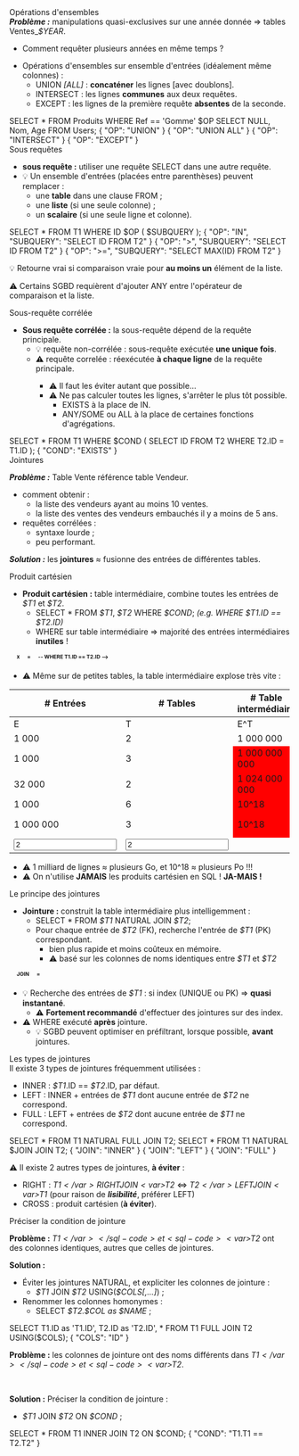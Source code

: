 <!DOCTYPE html>
<html>
<head>
    <title>BDR CM4</title>
    <link rel="stylesheet" href="./index.css">
    <script src="./index.js" type="module" defer></script>
</head>
<body>
<header></header>
<main>
<frame-uca-title
    caption   = "R1-02 Bases de Données Relationnelles"
    subcaption= "CM4 : Fusions et jointures"
    author    = "Denis MIGDAL"
    mail      = "denis.migdal@uca.fr">
</frame-uca-title>

<frame-section>
  Opérations d'ensembles
</frame-section>

<frame-uca>

<div>
<b><i>Problème :</i></b> manipulations quasi-exclusives sur une année donnée => tables <sql-code>Ventes_<var>$YEAR</var></sql-code>.
<ul>
  <li>Comment requêter plusieurs années en même temps ?</li>
</ul>
</div>

<ul>
  <li>Opérations d'ensembles sur ensemble d'entrées (idéalement même colonnes) :
    <ul>
      <li><sql-code>UNION <var onslide="1-">[ALL]</var></sql-code> : <b>concaténer</b> les lignes <span onslide="1-">[avec doublons]</span>.</li>
      <li onslide="2-"><sql-code>INTERSECT</sql-code> : les lignes <b>communes</b> aux deux requêtes.</li>
      <li onslide="3-"><sql-code>EXCEPT</sql-code>    : les lignes de la première requête <b>absentes</b> de la seconde.</li>
    </ul>
  </li>
</ul>

<div class="flex">
  <sql-system>
    <sql-queries>
SELECT * FROM Produits WHERE Ref == 'Gomme'
$OP
SELECT NULL, Nom, Age FROM Users;
    </sql-queries>
    <sql-option onslide="0">
    {
      "OP": "UNION"
    }
    </sql-option>
    <sql-option onslide="1">
    {
      "OP": "UNION ALL"
    }
    </sql-option>
    <sql-option onslide="2">
    {
      "OP": "INTERSECT"
    }
    </sql-option>
    <sql-option onslide="3">
    {
      "OP": "EXCEPT"
    }
    </sql-option>
    <sql-output>
      <div>
        <div class="sql_query"  q="1"></div>
        <div class="sql_result" q="1"></div>
      </div>
    </sql-output>
  </sql-system>
</div>

</frame-uca>
<frame-section>Sous requêtes</frame-section>
<frame-uca>

<ul>
  <li><b>sous requête :</b> utiliser une requête <sql-code>SELECT</sql-code> dans une autre requête.
  <li>💡 Un ensemble d'entrées (placées entre parenthèses) peuvent remplacer :
  <ul>
    <li>une <b>table</b> dans une clause <sql-code>FROM</sql-code> ;</li>
    <li>une <b>liste</b> (si une seule colonne) ;</li>
    <li>un <b>scalaire</b> (si une seule ligne et colonne).</li>
  </ul>
  </li>
</ul>

<div class="flex">
  <sql-system>
    <sql-queries>
SELECT * FROM T1 WHERE ID $OP ( $SUBQUERY );
    </sql-queries>
    <sql-option onslide="0">
    {
      "OP": "IN",
      "SUBQUERY": "SELECT ID FROM T2"
    }
    </sql-option>
    <sql-option onslide="1">
    {
      "OP": ">",
      "SUBQUERY": "SELECT ID FROM T2"
    }
    </sql-option>
    <sql-option onslide="2">
    {
      "OP": ">=",
      "SUBQUERY": "SELECT MAX(ID) FROM T2"
    }
    </sql-option>
    <sql-output>
      <div>
        <div class="sql_query"  q="1"></div>
        <div class="sql_result" q="1"></div>
      </div>
    </sql-output>
  </sql-system>
</div>

<div onslide="1-">

💡 Retourne vrai si comparaison vraie pour **au moins un** élément de la liste.

⚠ Certains SGBD requièrent d'ajouter <sql-code>ANY</sql-code> entre l'opérateur de comparaison et la liste.

</div>

</frame-uca>
<frame-subsection>Sous-requête corrélée</frame-subsection>
<frame-uca>

<ul>
  <li><b>Sous requête corrélée :</b> la sous-requête dépend de la requête principale.
    <ul>
      <li>💡 requête non-corrélée : sous-requête exécutée <b>une unique fois</b>.</li>
      <li>⚠ requête correlée : réexécutée <b>à chaque ligne</b> de la requête principale.</li>
      <ul>
        <li>⚠ Il faut les éviter autant que possible...</li>
        <li>⚠ Ne pas calculer toutes les lignes, s'arrêter le plus tôt possible.
          <ul>
            <li><sql-code>EXISTS</sql-code> à la place de <sql-code>IN</sql-code>.</li>
            <li><sql-code>ANY</sql-code>/<sql-code>SOME</sql-code> ou <sql-code>ALL</sql-code> à la place de certaines fonctions d'agrégations.</li>
          </ul>
        </li>
      </ul>
    </ul>
  </li>
</ul>

<div class="flex">
  <sql-system>
    <sql-queries>
SELECT * FROM T1 WHERE $COND (
  SELECT ID FROM T2 WHERE T2.ID = T1.ID
);
    </sql-queries>
    <sql-option onslide="0">
    {
      "COND": "EXISTS"
    }
    </sql-option>
    <sql-output>
      <div>
        <div class="sql_query"  q="1"></div>
        <div class="sql_result" q="1"></div>
      </div>
    </sql-output>
  </sql-system>
</div>

</frame-uca>
<frame-section>Jointures</frame-section>
<frame-uca>

<div>

***Problème :*** Table <sql-code>Vente</sql-code> référence table <sql-code>Vendeur</sql-code>.

- comment obtenir :
  - la liste des vendeurs ayant au moins 10 ventes.
  - la liste des ventes des vendeurs embauchés il y a moins de 5 ans.
- requêtes corrélées :
  - syntaxe lourde ;
  - peu performant.
</div>


***Solution :*** les **jointures** ≈ fusionne des entrées de différentes tables.

</frame-uca>
<frame-subsection>Produit cartésien</frame-subsection>
<frame-uca>

<ul>
  <li><b>Produit cartésien :</b> table intermédiaire, combine toutes les entrées de <sql-code><var>$T1</var></sql-code> et <sql-code><var>$T2</var></sql-code>.
    <ul>
      <li><sql-code>SELECT * FROM <var>$T1</var>, <var>$T2</var> WHERE <var>$COND</var>;</sql-code> <i>(e.g. <sql-code>WHERE <var>$T1.ID == $T2.ID</var></sql-code>)</i></li>
      <li><sql-code>WHERE</sql-code> sur table intermédiaire ⇒ majorité des entrées intermédiaires <b>inutiles</b> !</li>
    </ul>
  </li>
</ul>

<style>
  .color1 {
    background-color: red;
  }
  .color2 {
    background-color: blue;
  }
  .color3 {
    background-color: green;
  }
  .color4 {
    background-color: orange;
  }

  .scale {
    overflow: hidden;
    flex-grow: 1;

    & .table_flex {
      transform-origin: top left;
      scale: calc( 2/3 );
    }
  }

  .table_flex {
    display: flex;
    align-items: top;
    gap: 10px;
  }
</style>


<div class="scale">
<div class='table_flex'>
  <span onslide="31"></span><!-- h4ck -->
  <sql-dymtable id="cart_T1" table="T1" header="T1"></sql-dymtable>
    <span><strong>x</strong></span>
  <sql-dymtable id="cart_T2" table="T2" header="T2"></sql-dymtable>
    <span><strong>=</strong></span>
  <sql-dymtable id="cart_T1_T2" cols="T1.ID as 'T1.ID', T1.T1 as 'T1.T1', T2.ID as 'T2.ID', T2.T2 as 'T2.T2'" table="T1, T2" header="T1xT2"></sql-dymtable>
    <span><strong>-- WHERE T1.ID == T2.ID --></strong></span>
  <sql-dymtable id="cart_T1_T2W" cols="T1.ID as 'T1.ID', T1.T1 as 'T1.T1', T2.ID as 'T2.ID', T2.T2 as 'T2.T2'" table="T1, T2" header="T1xT2 WHERE T1.ID == T2.ID"></sql-dymtable>
</div>
</div>

<script>
    async function fct(parent) {

        const T1 = await LISS.qs("#cart_T1", parent);
        const T2 = await LISS.qs("#cart_T2", parent);

        const T1_T2  = await LISS.qs("#cart_T1_T2", parent);
        const T1_T2W = await LISS.qs("#cart_T1_T2W", parent);

        T1.highlightRow( ({ID}) => `high_${ID}` );
        T2.highlightRow( ({ID}) => `high_${ID}` );

        T1_T2.highlightCells( (row, colname) => {
          const id = row[ colname.split('.')[0] + ".ID"];
          return `high_${id}`;
        });
        T1_T2W.highlightCells( (row, colname) => {
          const id = row[ colname.split('.')[0] + ".ID"];
          return `high_${id}`;
        });
        
        function doStep(step) {

          let genT1_T2_max_step = T1.nbRows * (T2.nbRows + 2) + 2;

          if( step - genT1_T2_max_step > T1_T2.nbRows )
            return;

          let T1_rownum;
          let T2_rownum;
          let T1_T2_rownum;
          let T1_T2_generated = step === 0 ? undefined : -1;

          if( step > 1 && step < genT1_T2_max_step ) { // build T1xT2
            T1_rownum = Math.trunc( (step - 2) / (T2.nbRows + 2) );
            T2_rownum =             (step - 2) % (T2.nbRows + 2) - 1;

            T1_T2_generated = T1_rownum * T2.nbRows + T2_rownum;

            if( T2_rownum === -1 )
              T2_rownum = undefined;
            if( T2_rownum === T2.nbRows ) {
              T2_rownum = undefined;
              --T1_T2_generated;
            }

            T1_T2_rownum = T1_rownum * T2.nbRows + T2_rownum;
          }

          let T1_T2W_rownum = step === 0 ? T1_T2.nbRows : -1;

          if( step >= genT1_T2_max_step ) { // filter T1xT2
            T1_T2_generated = T1_T2.nbRows;
            T1_T2W_rownum = T1_T2_rownum = step - genT1_T2_max_step;
          }


          T1.highlightRow( (_, row_num) => {
            return {cur: row_num === T1_rownum}
          });
          T2.highlightRow( (_, row_num) => {
            return {cur: row_num === T2_rownum}
          });

          T1_T2.highlightRow( (_, row_num) => {
            return {
              cur : row_num === T1_T2_rownum,
              hide: row_num >   T1_T2_generated
            }
          });
          T1_T2W.highlightRow( (row, row_num) => {
            return {
              cur : row_num === T1_T2W_rownum,
              hide: row_num >   T1_T2W_rownum || row["T1.ID"] !== row["T2.ID"]
            }
          });
        }

        //doStep(0);
        doStep(+parent.getAttribute("slide") + 1 );
    }

    {
        const parent = document.currentScript.closest("frame-uca");
        (parent.scripts ??= []).push( fct );
    }
</script>

</frame-uca>
<frame-uca>

<ul>
  <li>⚠ Même sur de petites tables, la table intermédiaire explose très vite :</li>
</ul>

<style>
  .danger {
    background-color: red;
  }
</style>

<table>
  <thead>
    <tr>
      <th># Entrées</th>
      <th># Tables</th>
      <th># Table intermédiaire</th>
      <th># Résultats</th>
    </tr>
  </thead>
  <tbody>
    <tr>
      <td>E</td>
      <td>T</td>
      <td>E^T</td>
      <td>E</td>
    </tr>
    <tr>
    <tr>
      <td>1 000</td>
      <td>2</td>
      <td>1 000 000</td>
      <td>1 000</td>
    </tr>
    <tr>
      <td>1 000</td>
      <td>3</td>
      <td class='danger'>1 000 000 000</td>
      <td>1 000</td>
    </tr>
    <tr>
      <td>32 000</td>
      <td>2</td>
      <td class='danger'>1 024 000 000</td>
      <td>32 000</td>
    </tr>
    <tr>
      <td>1 000</td>
      <td>6</td>
      <td class='danger'>10^18</td>
      <td>1 000</td>
    </tr>
    <tr>
      <td>1 000 000</td>
      <td>3</td>
      <td class='danger'>10^18</td>
      <td>1 000 000</td>
    </tr>
    <tr>
      <td><input class='join_nbEntries' 
      value='2'
      type=number></input></td>
      <td><input class='join_nbTables' value='2' type=number min='2'></input></td>
      <td class='join_cartesien'></td>
      <td class='join_best'></td>
    </tr>
  </tbody>
</table>

<script>
  const nb_tables_input = document.querySelector('.join_nbTables');
  const nb_entries_input = document.querySelector('.join_nbEntries');

  const result_cartesien = document.querySelector('.join_cartesien');
  const result_mieux = document.querySelector('.join_best');

  function update() {
    const nb_table   = +nb_tables_input.value;
    const nb_entries = +nb_entries_input.value;

    result_cartesien.textContent = Math.pow(nb_entries, nb_table).toLocaleString();

    result_mieux.textContent = nb_entries.toLocaleString();
  }

  nb_tables_input.addEventListener('input', update);
  nb_entries_input.addEventListener('input', update);

  update();
</script>

<ul>
  <li>⚠ 1 milliard de lignes ≈ plusieurs Go, et 10^18 ≈ plusieurs Po !!!</li>
  <li>⚠ On n'utilise <b>JAMAIS</b> les produits cartésien en SQL ! <b>JA-MAIS !</b></li>
</ul>

</frame-uca>
<frame-subsection>Le principe des jointures</frame-subsection>
<frame-uca>

<ul>
  <li><b>Jointure :</b> construit la table intermédiaire plus intelligemment :
    <ul>
      <li><sql-code>SELECT * FROM <var>$T1</var> NATURAL JOIN <var>$T2</var>;</sql-code></li>
      <li>Pour chaque entrée de <sql-code><var>$T2</var></sql-code> (FK), recherche l'entrée de <sql-code><var>$T1</var></sql-code> (PK) correspondant.
      <ul>
      <li>bien plus rapide et moins coûteux en mémoire.</li>
      <li>⚠ basé sur les colonnes de noms identiques entre <sql-code><var>$T1</var></sql-code> et <sql-code><var>$T2</var></sql-code></li>
      </ul></li>
    </ul>
  </li>
</ul>

<div class="scale">
<div class='table_flex'>
  <span onslide="13"></span><!-- h4ck -->
  <sql-dymtable id="join_T1" table="T1" header="T1"></sql-dymtable>
    <span><strong>JOIN</strong></span>
  <sql-dymtable id="join_T2" table="T2" header="T2"></sql-dymtable>
    <span><strong>=</strong></span>
  <sql-dymtable id="join_T1_T2W" cols="T1.ID as 'T1.ID', T1.T1 as 'T1.T1', T2.ID as 'T2.ID', T2.T2 as 'T2.T2'" table="T1 NATURAL JOIN T2" header="T1 NATURAL JOIN T2"></sql-dymtable>
</div>
</div>


<script>

  async function fct(parent) {

  const T1 = await LISS.qs("#join_T1", parent);
  const T2 = await LISS.qs("#join_T2", parent);

  const T1_T2W = await LISS.qs("#join_T1_T2W", parent);

  T1.highlightRow( ({ID}) => `high_${ID}` );
  T2.highlightRow( ({ID}) => `high_${ID}` );

  T1_T2W.highlightCells( (row, colname) => {
    const id = row[ colname.split('.')[0] + ".ID"];
    return `high_${id}`;
  });
  
  function doStep(step) {

    let T2_rownum;
    let substep;

    if( step > 1 ) { // build T1 JOIN T2
      T2_rownum = Math.trunc( (step - 2) / 3);
      substep = (step - 2) % 3;
    }

    if( T2_rownum !== undefined && T2_rownum >= T2.nbRows)
      return;

    T1.highlightRow( ({ID}) => {

      return {cur: T2_rownum !== undefined && ID === T2.getRow(T2_rownum)[0].ID && substep > 0 }
    });
    T2.highlightRow( (_, row_num) => {
      return {cur: row_num === T2_rownum}
    });

    T1_T2W.highlightRow( (row, row_num) => {
      return {
        cur : step !== 0 && row_num === T2_rownum && substep === 2,
        hide: step !== 0 && (step === 1 || row_num > T2_rownum || row_num === T2_rownum && substep !== 2)
      }
    });
  }

        //doStep(0);
        doStep(+parent.getAttribute("slide") + 1 );
    }

    {
        const parent = document.currentScript.closest("frame-uca");
        (parent.scripts ??= []).push( fct );
    }
</script>

<ul>
<li>
💡 Recherche des entrées de <sql-code><var>$T1</var></sql-code> : si index (<sql-code>UNIQUE</sql-code> ou PK) ⇒ <b>quasi instantané</b>.
<ul><li>
⚠ <b>Fortement recommandé</b> d'effectuer des jointures sur des index.
</li></ul>
</li>
<li>⚠ <sql-code>WHERE</sql-code> exécuté <b>après</b> jointure.<ul><li>
💡  SGBD peuvent optimiser en préfiltrant, lorsque possible, <b>avant</b> jointures.
</li></ul></li>
</ul>

</frame-uca>
<frame-subsection>Les types de jointures</frame-subsection>
<frame-uca>

<div>
Il existe 3 types de jointures fréquemment utilisées :

<ul>
  <li><sql-code>INNER</sql-code> : <sql-code><var>$T1</var>.ID == <var>$T2</var>.ID</sql-code>, par défaut.</li>
  <li onslide="1-"><sql-code>LEFT </sql-code>  : <sql-code>INNER</sql-code> + entrées de <sql-code><var>$T1</var></sql-code> dont aucune entrée de <sql-code><var>$T2</var></sql-code> ne correspond.</li>
  <li onslide="2-"><sql-code>FULL </sql-code> : <sql-code>LEFT </sql-code> + entrées de <sql-code><var>$T2</var></sql-code> dont aucune entrée de <sql-code><var>$T1</var></sql-code> ne correspond.</li>
</ul>

</div>


<sql-system>
  <sql-queries>
SELECT * FROM T1 NATURAL FULL JOIN T2;
SELECT * FROM T1 NATURAL $JOIN JOIN T2;
  </sql-queries>
  <sql-option onslide="0">
  {
    "JOIN": "INNER"
  }
  </sql-option>
  <sql-option onslide="1">
  {
    "JOIN": "LEFT"
  }
  </sql-option>
  <sql-option onslide="2-">
  {
    "JOIN": "FULL"
  }
  </sql-option>
  <sql-output class="flex">
    <div>
      <div class="sql_query"  q="1"></div>
      <div class="sql_result" similar_to="2" q="1"></div>
    </div>
    <div>
      <div class="sql_query"  q="2"></div>
      <div class="sql_result" q="2"></div>
    </div>
  </sql-output>
</sql-system>

<div onslide="3">

⚠ Il existe 2 autres types de jointures, **à éviter** :

- <sql-code>RIGHT</sql-code> : <sql-code><var>$T1</var> RIGHT JOIN <var>$T2</var></sql-code> ⇔ <sql-code><var>$T2</var> LEFT JOIN <var>$T1</var></sql-code> (pour raison de ***lisibilité***, préférer <sql-code>LEFT</sql-code>)
- <sql-code>CROSS</sql-code> : produit cartésien (**à éviter**).

</div>

</frame-uca>
<frame-subsection>Préciser la condition de jointure</frame-subsection>
<frame-uca>

**Problème :** <sql-code><var>$T1</var></sql-code> et <sql-code><var>$T2</var></sql-code> ont des colonnes identiques, autres que celles de jointures.

<div>

**Solution :**
<ul>
  <li>Éviter les jointures <sql-code>NATURAL</sql-code>, et expliciter les colonnes de jointure :
  <ul>
  <li><sql-code><var>$T1</var> JOIN <var>$T2</var> USING(<var>$COLS[,...]</var>)</sql-code> ;</li></ul></li>
  <li>Renommer les colonnes homonymes :
  <ul><li><sql-code>SELECT <var>$T2.$COL as $NAME</var></sql-code> ;</li></ul></li>
</ul>

</div>

<sql-system>
  <sql-queries>
SELECT T1.ID as 'T1.ID', T2.ID as 'T2.ID', *
  FROM T1 FULL JOIN T2 USING($COLS);
  </sql-queries>
  <sql-option onslide="0">
  {
    "COLS": "ID"
  }
  </sql-option>
  <sql-output class="flex">
    <div>
      <div class="sql_query"  q="1"></div>
      <div class="sql_result" q="1"></div>
    </div>
  </sql-output>
</sql-system>

</frame-uca>
<frame-uca>

<div>

**Problème :** les colonnes de jointure ont des noms différents dans <sql-code><var>$T1</var></sql-code> et <sql-code><var>$T2</var></sql-code>.

<br/>

**Solution :** Préciser la condition de jointure :
<ul>
  <li><sql-code><var>$T1</var> JOIN <var>$T2</var> ON <var>$COND</var></sql-code> ;</li>
</ul>

</div>

<sql-system>
  <sql-queries>
SELECT * FROM T1 INNER JOIN T2 ON $COND;
  </sql-queries>
  <sql-option onslide="0">
  {
    "COND": "T1.T1 == T2.T2"
  }
  </sql-option>
  <sql-output class="flex">
    <div>
      <div class="sql_query"  q="1"></div>
      <div class="sql_result" q="1"></div>
    </div>
  </sql-output>
</sql-system>

</frame-uca>

<!--
  Non-correlated:
    - initialState : X in (....) // compute the list/value...
      + [ ] in (...)
    - step (new value)
      - 4 in (....)
    - step (check) => until end or found.
      - 4 in ([.]...)
    - if found : add line.

  - correlated:
    - initialState : X in (QUERY)
      + [ ] in () <- (QUERY [ ] )
    - step (new value)
      - 4 in () <- (QUERY [4])
    - step (check) => until end or found.
      - 4 in ([.]...) <- query [4]
    - if found : add line.
-->

</html>